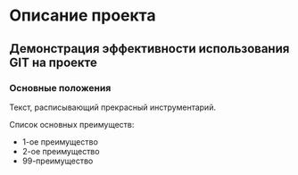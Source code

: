 # Описание проекта

## Демонстрация эффективности использования GIT на проекте

### Основные положения

Текст, расписывающий прекрасный инструментарий. 

Список основных преимуществ:
* 1-ое преимущество
* 2-ое преимущество
* 99-преимущество


